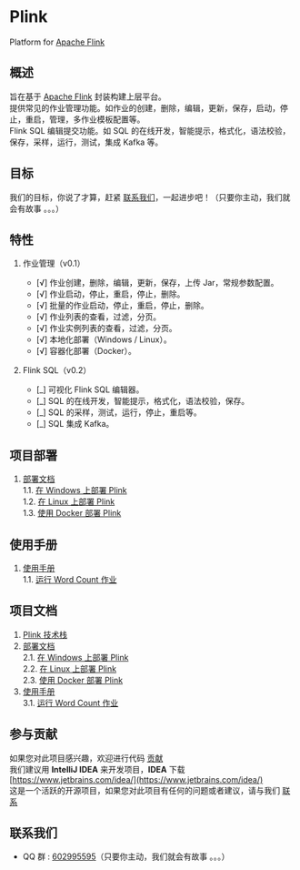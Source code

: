 # Plink
Platform for [Apache Flink](https://flink.apache.org)
## 概述
旨在基于 [Apache Flink](https://flink.apache.org) 封装构建上层平台。  
提供常见的作业管理功能。如作业的创建，删除，编辑，更新，保存，启动，停止，重启，管理，多作业模板配置等。  
Flink SQL 编辑提交功能。如 SQL 的在线开发，智能提示，格式化，语法校验，保存，采样，运行，测试，集成 Kafka 等。

## 目标
我们的目标，你说了才算，赶紧 [联系我们](#联系我们)，一起进步吧！（只要你主动，我们就会有故事 。。。）

## 特性

1. 作业管理（v0.1）
    * [√] 作业创建，删除，编辑，更新，保存，上传 Jar，常规参数配置。
    * [√] 作业启动，停止，重启，停止，删除。
    * [√] 批量的作业启动，停止，重启，停止，删除。
    * [√] 作业列表的查看，过滤，分页。
    * [√] 作业实例列表的查看，过滤，分页。
    * [√] 本地化部署（Windows / Linux）。
    * [√] 容器化部署（Docker）。

2. Flink SQL（v0.2）
    * [_] 可视化 Flink SQL 编辑器。
    * [_] SQL 的在线开发，智能提示，格式化，语法校验，保存。
    * [_] SQL 的采样，测试，运行，停止，重启等。
    * [_] SQL 集成 Kafka。

## 项目部署
1. [部署文档](docs/deploy-standalone.md)  
    1.1. [在 Windows 上部署 Plink](docs/deploy-standalone-on-windows.md)  
    1.2. [在 Linux 上部署 Plink](docs/deploy-standalone-on-linux.md)  
    1.3. [使用 Docker 部署 Plink](docs/deploy-standalone-on-docker.md)

## 使用手册
1. [使用手册](docs/manual/manual-home.md)  
    1.1. [运行 Word Count 作业](docs/manual/manual-run-word-count.md)

## 项目文档
1. [Plink 技术栈](docs/technicalNote.md)
2. [部署文档](docs/deploy-standalone.md)  
    2.1. [在 Windows 上部署 Plink](docs/deploy-standalone-on-windows.md)  
    2.2. [在 Linux 上部署 Plink](docs/deploy-standalone-on-linux.md)  
    2.3. [使用 Docker 部署 Plink](docs/deploy-standalone-on-docker.md)
3. [使用手册](docs/manual/manual-home.md)  
    3.1. [运行 Word Count 作业](docs/manual/manual-run-word-count.md)

## 参与贡献
如果您对此项目感兴趣，欢迎进行代码 [贡献](CONTRIBUTING.md)  
我们建议用 **IntelliJ IDEA** 来开发项目，**IDEA** 下载 [https://www.jetbrains.com/idea/](https://www.jetbrains.com/idea/)  
这是一个活跃的开源项目，如果您对此项目有任何的问题或者建议，请与我们 [联系](#联系我们)

## 联系我们
- QQ 群 : [602995595](https://shang.qq.com/wpa/qunwpa?idkey=80abdf504880b073062bc0e65a40411379ca1df99726736f426b5e9fbbd02310)（只要你主动，我们就会有故事 。。。）

